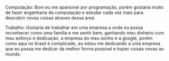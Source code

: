 Computação: Bom eu me apaixonei por programação, porém gostaria muito de fazer engenharia da computação e estudar cada vez mais para descobrir
novas coisas atraves dessa areá.



Trabalho: Gostaria de trabalhar em uma empresa a onde eu possa reconhecer como uma familia e me sentir bem, ganhando meu dinheiro com meu esforço e dedicação,
a empresa do meu sonho é a google, porém como aqui no brasil é complicado, eu estou me dedicando a uma empresa que eu possa me dedicar da melhor forma possivel e trazer coisas novas ao mundo.
